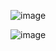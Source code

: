 ![image](https://github.com/Charu-2718/Precision-Oncology-A-Comprehensive-Approach-to-Breast-Cancer-Diagnosis/assets/106206014/9ce7e68f-a60a-4e0f-9905-c17a8e188b91)

![image](https://github.com/Charu-2718/Precision-Oncology-A-Comprehensive-Approach-to-Breast-Cancer-Diagnosis/assets/106206014/5c327f82-c165-468f-87d9-95dff17fa31c)
